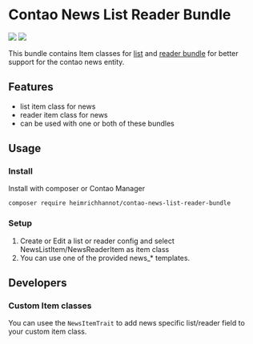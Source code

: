 # Contao News List Reader Bundle

[![](https://img.shields.io/packagist/v/heimrichhannot/contao-news-list-reader-bundle.svg)](https://packagist.org/packages/heimrichhannot/contao-news-list-reader-bundle)
[![](https://img.shields.io/packagist/dt/heimrichhannot/contao-news-list-reader-bundle.svg)](https://packagist.org/packages/heimrichhannot/contao-news-list-reader-bundle)

This bundle contains Item classes for [list](https://github.com/heimrichhannot/contao-list-bundle) and [reader bundle](https://github.com/heimrichhannot/contao-reader-bundle) for better support for the contao news entity.

## Features
- list item class for news
- reader item class for news
- can be used with one or both of these bundles

## Usage

### Install

Install with composer or Contao Manager

```
composer require heimrichhannot/contao-news-list-reader-bundle
```
   
### Setup

1. Create or Edit a list or reader config and select NewsListItem/NewsReaderItem as item class
1. You can use one of the provided news_* templates.

## Developers

### Custom Item classes

You can usee the `NewsItemTrait` to add news specific list/reader field to your custom item class.